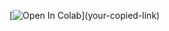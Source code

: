 [![Open In Colab]([https://colab.research.google.com/assets/colab-badge.svg](https://colab.research.google.com/drive/1fjJyBjrJojOP4RmH6Ht2J4MUdKMoxaXQ?usp=sharing))](your-copied-link)
